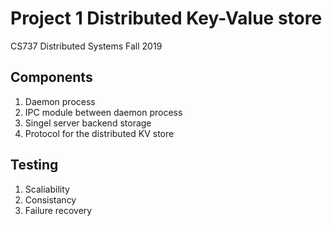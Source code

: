 # Project 1 Distributed Key-Value store
CS737 Distributed Systems Fall 2019

## Components
1. Daemon process
2. IPC module between daemon process
3. Singel server backend storage 
4. Protocol for the distributed KV store

## Testing
1. Scaliability 
2. Consistancy 
3. Failure recovery
